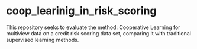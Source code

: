 # coop_learinig_in_risk_scoring
This repository seeks to evaluate the method: Cooperative Learning for multiview data on a credit risk scoring data set, comparing it with traditional supervised learning methods.
